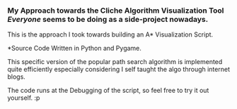 ### My Approach towards the Cliche Algorithm Visualization Tool *Everyone* seems to be doing as a side-project nowadays.


This is the approach I took towards building an A* Visualization Script. 

 *Source Code Written in Python and Pygame. 
 
This specific version of the popular path search algorithm is implemented quite efficiently especially considering I self taught the algo through internet blogs.

The code runs at the Debugging of the script, so feel free to try it out yourself. :p 

